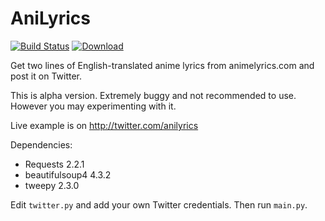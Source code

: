 AniLyrics
=========

[![Build Status](https://travis-ci.org/Zerocchi/AniLyrics.svg?branch=master)](https://travis-ci.org/Zerocchi/AniLyrics) [![Download](http://img.shields.io/badge/download-3%20kB-blue.svg)](https://github.com/Zerocchi/AniLyrics/archive/master.zip)

Get two lines of English-translated anime lyrics from animelyrics.com and post it on Twitter.

This is alpha version. Extremely buggy and not recommended to use. However you may experimenting with it.

Live example is on http://twitter.com/anilyrics

Dependencies:
- Requests 2.2.1
- beautifulsoup4 4.3.2
- tweepy 2.3.0

Edit `twitter.py` and add your own Twitter credentials. Then run `main.py`.
